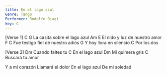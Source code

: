 ```yaml
---
title: En el lago azul
Genre: Tango
Performer: Rodolfo Biagi
key: C
---
```


[Verse 1]
C                     G
La casita sobre el lago azul
           Am               E
El nido y luz de nuestro amor
F                           C
Fue testigo fiel dé nuestro adiós
      G
Y hoy llora en silencio
       C
Por los dos

[Verse 2]
               Dm
Cuando faltes tu
             C
En el lago azul
             Dm
Mi quimera gris
             C  
Buscará tu amor

Y a mí corazón
Llamará el dolor
En el lago azul
De mi soledad